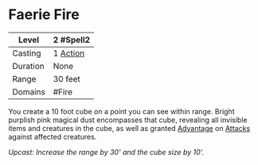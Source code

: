 # Faerie Fire

| Level    | 2 #Spell2                                        |
| -------- | ------------------------------------------------ |
| Casting  | 1 [Action](../../../../Game%20Procedures/Action.md) |
| Duration | None                                             |
| Range    | 30 feet                                          |
| Domains  | #Fire                                            |

You create a 10 foot cube on a point you can see within range. Bright purplish pink magical dust encompasses that cube, revealing all invisible items and creatures in the cube, as well as granted [Advantage](../../../../Game%20Procedures/Dice%20Rolls/Advantage.md) on [Attacks](../../../../Game%20Procedures/Attack.md) against affected creatures.

*Upcast: Increase the range by 30' and the cube size by 10'.*